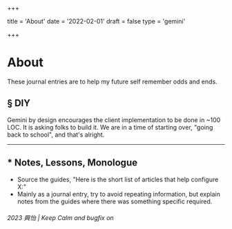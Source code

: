 +++

title = 'About'
date = '2022-02-01'
draft = false
type = 'gemini'

+++

# About
These journal entries are to help my future self remember odds and ends.

## § DIY
Gemini by design encourages the client implementation to be done in ~100 LOC. It is asking folks to build it. We are in a time of starting over, "going back to school", and that's alright.

---

## * Notes, Lessons, Monologue
* Source the guides, "Here is the short list of articles that help configure X:"
* Mainly as a journal entry, try to avoid repeating information, but explain notes from the guides where there was something specific required.

###### 2023 興怡 | Keep Calm and bugfix on
